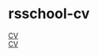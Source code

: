 # rsschool-cv
[CV](https://ZuuBaka.github.io/rsschool-cv/cv)  
[CV](https://ZuuBaka.github.io/rsschool-cv/)
